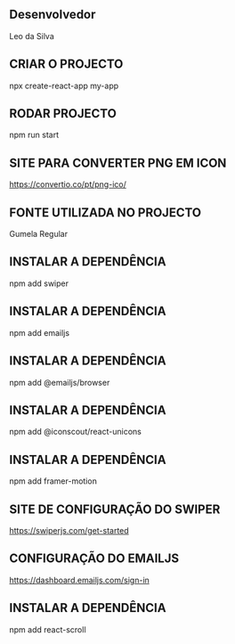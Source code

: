 ## Desenvolvedor
Leo da Silva

## CRIAR O PROJECTO
npx create-react-app my-app

## RODAR PROJECTO 
npm run start

## SITE PARA CONVERTER PNG EM ICON
https://convertio.co/pt/png-ico/

## FONTE UTILIZADA NO PROJECTO
Gumela Regular

## INSTALAR A DEPENDÊNCIA
npm add swiper

## INSTALAR A DEPENDÊNCIA
npm add emailjs

## INSTALAR A DEPENDÊNCIA
npm add @emailjs/browser

## INSTALAR A DEPENDÊNCIA
npm add @iconscout/react-unicons

## INSTALAR A DEPENDÊNCIA
npm add framer-motion

## SITE DE CONFIGURAÇÃO DO SWIPER
https://swiperjs.com/get-started

## CONFIGURAÇÃO DO EMAILJS
https://dashboard.emailjs.com/sign-in

## INSTALAR A DEPENDÊNCIA
npm add react-scroll